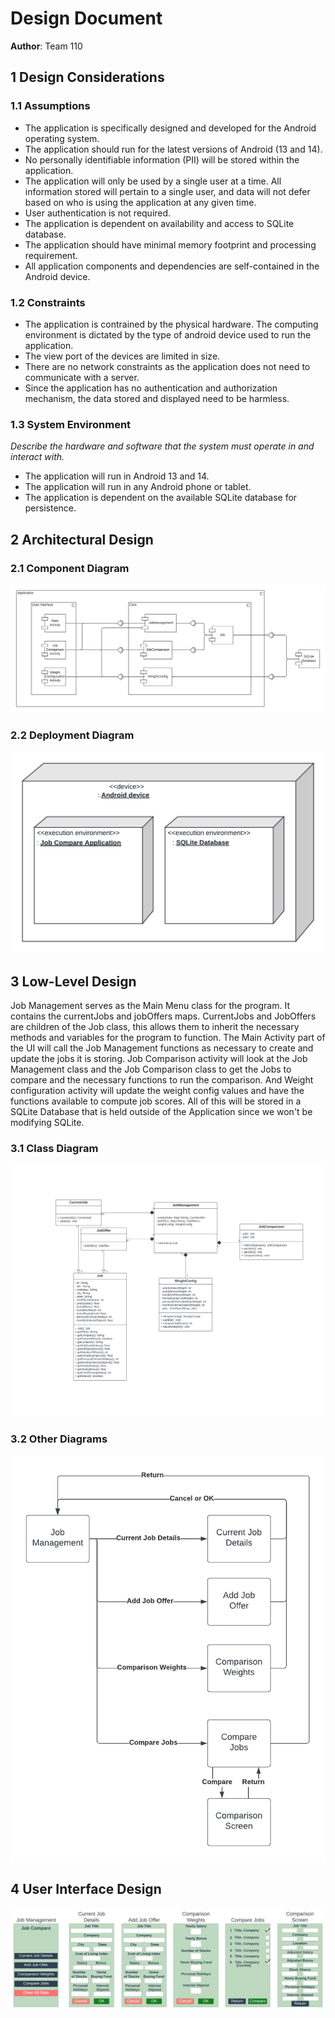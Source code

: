# Design Document


**Author**: Team 110

## 1 Design Considerations

### 1.1 Assumptions


- The application is specifically designed and developed for the Android operating system.
- The application should run for the latest versions of Android (13 and 14).
- No personally identifiable information (PII) will be stored within the application.
- The application will only be used by a single user at a time. All information stored will pertain to a single user, and data will not defer based on who is using the application at any given time.
- User authentication is not required.
- The application is dependent on availability and access to SQLite database.
- The application should have minimal memory footprint and processing requirement.
- All application components and dependencies are self-contained in the Android device.

### 1.2 Constraints


- The application is contrained by the physical hardware. The computing environment is dictated by the type of android device used to run the application.
- The view port of the devices are limited in size.
- There are no network constraints as the application does not need to communicate with a server.
- Since the application has no authentication and authorization mechanism, the data stored and displayed need to be harmless.

### 1.3 System Environment

*Describe the hardware and software that the system must operate in and interact with.*

- The application will run in Android 13 and 14.
- The application will run in any Android phone or tablet.
- The application is dependent on the available SQLite database for persistence.

## 2 Architectural Design

### 2.1 Component Diagram

![](Component.png)

### 2.2 Deployment Diagram

![](Deployment.png)
## 3 Low-Level Design

Job Management serves as the Main Menu class for the program. It contains the currentJobs and jobOffers maps. CurrentJobs and JobOffers are children of the Job class, this allows them to inherit the necessary methods and variables for the program to function. The Main Activity part of the UI will call the Job Management functions as necessary to create and update the jobs it is storing. Job Comparison activity will look at the Job Management class and the Job Comparison class to get the Jobs to compare and the necessary functions to run the comparison. And Weight configuration activity will update the weight config values and have the functions available to compute job scores. All of this will be stored in a SQLite Database that is held outside of the Application since we won't be modifying SQLite. 

### 3.1 Class Diagram

![](ClassDesign.png)

### 3.2 Other Diagrams

![](GUIStateDiagram.png)

## 4 User Interface Design

![](GUIDesign.png)